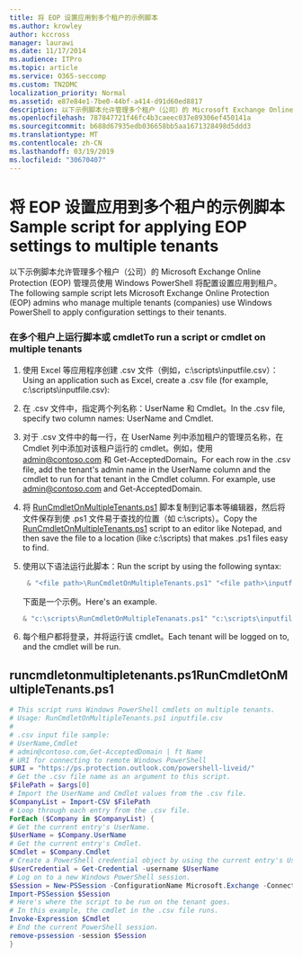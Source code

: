 ```yaml
---
title: 将 EOP 设置应用到多个租户的示例脚本
ms.author: krowley
author: kccross
manager: laurawi
ms.date: 11/17/2014
ms.audience: ITPro
ms.topic: article
ms.service: O365-seccomp
ms.custom: TN2DMC
localization_priority: Normal
ms.assetid: e87e84e1-7be0-44bf-a414-d91d60ed8817
description: 以下示例脚本允许管理多个租户（公司）的 Microsoft Exchange Online Protection (EOP) 管理员使用 Windows PowerShell 将配置设置应用到租户。
ms.openlocfilehash: 787847721f46fc4b3caeec037e89306ef450141a
ms.sourcegitcommit: b688d67935edb036658bb5aa1671328498d5ddd3
ms.translationtype: MT
ms.contentlocale: zh-CN
ms.lasthandoff: 03/19/2019
ms.locfileid: "30670407"
---
```

# <a name="sample-script-for-applying-eop-settings-to-multiple-tenants"></a><span data-ttu-id="c3e3d-103">将 EOP 设置应用到多个租户的示例脚本</span><span class="sxs-lookup"><span data-stu-id="c3e3d-103">Sample script for applying EOP settings to multiple tenants</span></span>

<span data-ttu-id="c3e3d-104">以下示例脚本允许管理多个租户（公司）的 Microsoft Exchange Online Protection (EOP) 管理员使用 Windows PowerShell 将配置设置应用到租户。</span><span class="sxs-lookup"><span data-stu-id="c3e3d-104">The following sample script lets Microsoft Exchange Online Protection (EOP) admins who manage multiple tenants (companies) use Windows PowerShell to apply configuration settings to their tenants.</span></span>
  
### <a name="to-run-a-script-or-cmdlet-on-multiple-tenants"></a><span data-ttu-id="c3e3d-105">在多个租户上运行脚本或 cmdlet</span><span class="sxs-lookup"><span data-stu-id="c3e3d-105">To run a script or cmdlet on multiple tenants</span></span>

1. <span data-ttu-id="c3e3d-106">使用 Excel 等应用程序创建 .csv 文件（例如，c:\scripts\inputfile.csv）：</span><span class="sxs-lookup"><span data-stu-id="c3e3d-106">Using an application such as Excel, create a .csv file (for example, c:\scripts\inputfile.csv):</span></span>
    
1. <span data-ttu-id="c3e3d-107">在 .csv 文件中，指定两个列名称：UserName 和 Cmdlet。</span><span class="sxs-lookup"><span data-stu-id="c3e3d-107">In the .csv file, specify two column names: UserName and Cmdlet.</span></span>
    
2. <span data-ttu-id="c3e3d-p101">对于 .csv 文件中的每一行，在 UserName 列中添加租户的管理员名称，在 Cmdlet 列中添加对该租户运行的 cmdlet。例如，使用 admin@contoso.com 和 Get-AcceptedDomain。</span><span class="sxs-lookup"><span data-stu-id="c3e3d-p101">For each row in the .csv file, add the tenant's admin name in the UserName column and the cmdlet to run for that tenant in the Cmdlet column. For example, use admin@contoso.com and Get-AcceptedDomain.</span></span>
    
2. <span data-ttu-id="c3e3d-110">将 [RunCmdletOnMultipleTenants.ps1](sample-script-for-applying-eop-settings-to-multiple-tenants.md#RunCmdletOnMultipleTenants.ps1) 脚本复制到记事本等编辑器，然后将文件保存到使 .ps1 文件易于查找的位置（如 c:\scripts）。</span><span class="sxs-lookup"><span data-stu-id="c3e3d-110">Copy the [RunCmdletOnMultipleTenants.ps1](sample-script-for-applying-eop-settings-to-multiple-tenants.md#RunCmdletOnMultipleTenants.ps1) script to an editor like Notepad, and then save the file to a location (like c:\scripts) that makes .ps1 files easy to find.</span></span> 
    
3. <span data-ttu-id="c3e3d-111">使用以下语法运行此脚本：</span><span class="sxs-lookup"><span data-stu-id="c3e3d-111">Run the script by using the following syntax:</span></span>
    ```Powershell
     & "<file path>\RunCmdletOnMultipleTenants.ps1" "<file path>\inputfile.csv"
    ```
    
    <span data-ttu-id="c3e3d-112">下面是一个示例。</span><span class="sxs-lookup"><span data-stu-id="c3e3d-112">Here's an example.</span></span> 
    
    ```Powershell
    & "c:\scripts\RunCmdletOnMultipleTenanats.ps1" "c:\scripts\inputfile.csv"
    ```

4. <span data-ttu-id="c3e3d-113">每个租户都将登录，并将运行该 cmdlet。</span><span class="sxs-lookup"><span data-stu-id="c3e3d-113">Each tenant will be logged on to, and the cmdlet will be run.</span></span>
    
## <a name="runcmdletonmultipletenantsps1"></a><span data-ttu-id="c3e3d-114">runcmdletonmultipletenants.ps1</span><span class="sxs-lookup"><span data-stu-id="c3e3d-114">RunCmdletOnMultipleTenants.ps1</span></span>
<span data-ttu-id="c3e3d-115"><a name="RunCmdletOnMultipleTenants.ps1"> </a></span><span class="sxs-lookup"><span data-stu-id="c3e3d-115"></span></span>

```Powershell
# This script runs Windows PowerShell cmdlets on multiple tenants.
# Usage: RunCmdletOnMultipleTenants.ps1 inputfile.csv
#  
# .csv input file sample: 
# UserName,Cmdlet
# admin@contoso.com,Get-AcceptedDomain | ft Name
# URI for connecting to remote Windows PowerShell
$URI = "https://ps.protection.outlook.com/powershell-liveid/"
# Get the .csv file name as an argument to this script.
$FilePath = $args[0]
# Import the UserName and Cmdlet values from the .csv file.
$CompanyList = Import-CSV $FilePath
# Loop through each entry from the .csv file.
ForEach ($Company in $CompanyList) {
# Get the current entry's UserName.
$UserName = $Company.UserName
# Get the current entry's Cmdlet.
$Cmdlet = $Company.Cmdlet
# Create a PowerShell credential object by using the current entry's UserName. Prompt for the password.
$UserCredential = Get-Credential -username $UserName
# Log on to a new Windows PowerShell session.
$Session = New-PSSession -ConfigurationName Microsoft.Exchange -ConnectionUri $URI -Credential $UserCredential -Authentication Basic -AllowRedirection
Import-PSSession $Session
# Here's where the script to be run on the tenant goes.
# In this example, the cmdlet in the .csv file runs.
Invoke-Expression $Cmdlet
# End the current PowerShell session.
remove-pssession -session $Session
}

```


